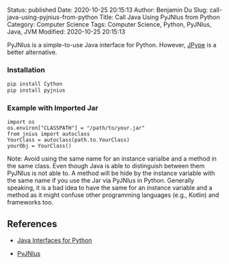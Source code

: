 Status: published
Date: 2020-10-25 20:15:13
Author: Benjamin Du
Slug: call-java-using-pyjnius-from-python
Title: Call Java Using PyJNIus from Python
Category: Computer Science
Tags: Computer Science, Python, PyJNIus, Java, JVM
Modified: 2020-10-25 20:15:13

PyJNIus is a simple-to-use Java interface for Python.
However,
[JPype](https://github.com/jpype-project/jpype)
is a better alternative.

### Installation

```bash
pip install Cython
pip install pyjnius
```

### Example with Imported Jar

```
import os
os.environ["CLASSPATH"] = "/path/to/your.jar"
from jnius import autoclass
YourClass = autoclass(path.to.YourClass)
yourObj = YourClass()
```

Note: Avoid using the same name for an instance varialbe and a method in the same class.
Even though Java is able to distinguish between them 
PyJNIus is not able to. 
A method will be hide by the instance variable with the same name 
if you use the Jar via PyJNIus in Python.
Generally speaking,
it is a bad idea to have the same for an instance variable and a method
as it might confuse other programming languages (e.g., Kotlin) and frameworks too.

## References 

- [Java Interfaces for Python](http://www.legendu.net/misc/blog/java-interfaces-for-python)

- [PyJNIus](https://github.com/kivy/pyjnius)